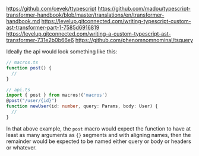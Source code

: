 https://github.com/cevek/ttypescript
https://github.com/madou/typescript-transformer-handbook/blob/master/translations/en/transformer-handbook.md
https://levelup.gitconnected.com/writing-typescript-custom-ast-transformer-part-1-7585d6916819
https://levelup.gitconnected.com/writing-a-custom-typescript-ast-transformer-731e2b0b66e6
https://github.com/phenomnomnominal/tsquery

Ideally the api would look something like this:

```ts
// macros.ts
function post() {
  //
}

// api.ts
import { post } from macros!('macros')
@post("/user/{id}")
function newUser(id: number, query: Params, body: User) {
  //
}
```

In that above example, the `post` macro would expect the function to have at least as many arguments as `{}` segments and with aligning names, then the remainder would be expected to be named either query or body or headers or whatever.
